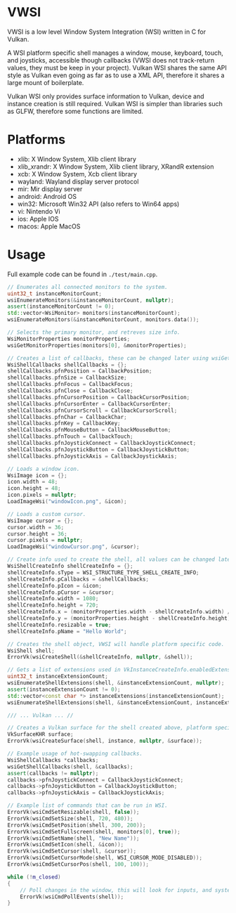 # VWSI
VWSI is a low level Window System Integration (WSI) written in C for Vulkan. 

A WSI platform specific shell manages a window, mouse, keyboard, touch, and joysticks, accessible though callbacks (VWSI does not track-return values, they must be keep in your project). Vulkan WSI shares the same API style as Vulkan even going as far as to use a XML API, therefore it shares a large mount of boilerplate.

Vulkan WSI only provides surface information to Vulkan, device and instance creation is still required. Vulkan WSI is simpler than libraries such as GLFW, therefore some functions are limited.

# Platforms 
- xlib: X Window System, Xlib client library
- xlib_xrandr: X Window System, Xlib client library, XRandR extension
- xcb: X Window System, Xcb client library
- wayland: Wayland display server protocol
- mir: Mir display server
- android: Android OS
- win32: Microsoft Win32 API (also refers to Win64 apps)
- vi: Nintendo Vi
- ios: Apple IOS
- macos: Apple MacOS

# Usage
Full example code can be found in `./test/main.cpp`.
```cpp
// Enumerates all connected monitors to the system.
uint32_t instanceMonitorCount;
wsiEnumerateMonitors(&instanceMonitorCount, nullptr);
assert(instanceMonitorCount != 0);
std::vector<WsiMonitor> monitors(instanceMonitorCount);
wsiEnumerateMonitors(&instanceMonitorCount, monitors.data());

// Selects the primary monitor, and retreves size info.
WsiMonitorProperties monitorProperties;
wsiGetMonitorProperties(monitors[0], &monitorProperties);

// Creates a list of callbacks, these can be changed later using wsiGetShellCallbacks.
WsiShellCallbacks shellCallbacks = {};
shellCallbacks.pfnPosition = CallbackPosition;
shellCallbacks.pfnSize = CallbackSize;
shellCallbacks.pfnFocus = CallbackFocus;
shellCallbacks.pfnClose = CallbackClose;
shellCallbacks.pfnCursorPosition = CallbackCursorPosition;
shellCallbacks.pfnCursorEnter = CallbackCursorEnter;
shellCallbacks.pfnCursorScroll = CallbackCursorScroll;
shellCallbacks.pfnChar = CallbackChar;
shellCallbacks.pfnKey = CallbackKey;
shellCallbacks.pfnMouseButton = CallbackMouseButton;
shellCallbacks.pfnTouch = CallbackTouch;
shellCallbacks.pfnJoystickConnect = CallbackJoystickConnect;
shellCallbacks.pfnJoystickButton = CallbackJoystickButton;
shellCallbacks.pfnJoystickAxis = CallbackJoystickAxis;

// Loads a window icon.
WsiImage icon = {};
icon.width = 48;
icon.height = 48;
icon.pixels = nullptr;
LoadImageWsi("windowIcon.png", &icon);

// Loads a custom cursor.
WsiImage cursor = {};
cursor.width = 36;
cursor.height = 36;
cursor.pixels = nullptr;
LoadImageWsi("windowCursor.png", &cursor);

// Create info used to create the shell, all values can be changed later on.
WsiShellCreateInfo shellCreateInfo = {};
shellCreateInfo.sType = WSI_STRUCTURE_TYPE_SHELL_CREATE_INFO;
shellCreateInfo.pCallbacks = &shellCallbacks;
shellCreateInfo.pIcon = &icon;
shellCreateInfo.pCursor = &cursor;
shellCreateInfo.width = 1080;
shellCreateInfo.height = 720;
shellCreateInfo.x = (monitorProperties.width - shellCreateInfo.width) / 2;
shellCreateInfo.y = (monitorProperties.height - shellCreateInfo.height) / 2;
shellCreateInfo.resizable = true;
shellCreateInfo.pName = "Hello World";

// Creates the shell object, VWSI will handle platform specific code.
WsiShell shell;
ErrorVk(wsiCreateShell(&shellCreateInfo, nullptr, &shell));

// Gets a list of extensions used in VkInstanceCreateInfo.enabledExtensionCount and VkInstanceCreateInfo.ppEnabledExtensionNames.
uint32_t instanceExtensionCount;
wsiEnumerateShellExtensions(shell, &instanceExtensionCount, nullptr);
assert(instanceExtensionCount != 0);
std::vector<const char *> instanceExtensions(instanceExtensionCount);
wsiEnumerateShellExtensions(shell, &instanceExtensionCount, instanceExtensions.data());

/// ... Vulkan ... //  

// Creates a Vulkan surface for the shell created above, platform specific code handled in VWSI.
VkSurfaceKHR surface;
ErrorVk(wsiCreateSurface(shell, instance, nullptr, &surface));

// Example usage of hot-swapping callbacks.
WsiShellCallbacks *callbacks;
wsiGetShellCallbacks(shell, &callbacks);
assert(callbacks != nullptr);
callbacks->pfnJoystickConnect = CallbackJoystickConnect;
callbacks->pfnJoystickButton = CallbackJoystickButton;
callbacks->pfnJoystickAxis = CallbackJoystickAxis;

// Example list of commands that can be run in WSI.
ErrorVk(wsiCmdSetResizable(shell, false));
ErrorVk(wsiCmdSetSize(shell, 720, 480));
ErrorVk(wsiCmdSetPosition(shell, 300, 200));
ErrorVk(wsiCmdSetFullscreen(shell, monitors[0], true));
ErrorVk(wsiCmdSetName(shell, "New Name"));
ErrorVk(wsiCmdSetIcon(shell, &icon));
ErrorVk(wsiCmdSetCursor(shell, &cursor));
ErrorVk(wsiCmdSetCursorMode(shell, WSI_CURSOR_MODE_DISABLED));
ErrorVk(wsiCmdSetCursorPos(shell, 100, 100));

while (!m_closed)
{
    // Poll changes in the window, this will look for inputs, and system changes. Callbacks provided to WSI are called here.
    ErrorVk(wsiCmdPollEvents(shell));
}

```